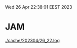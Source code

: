 Wed 26 Apr 22:38:01 EEST 2023
# JAM
<a href='./cache/202304/26_22.log'>./cache/202304/26_22.log</a>
